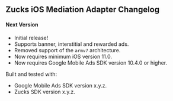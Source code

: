 ## Zucks iOS Mediation Adapter Changelog

#### Next Version
- Initial release!
- Supports banner, interstitial and rewarded ads.
- Removed support of the `armv7` architecture.
- Now requires minimum iOS version 11.0.
- Now requires Google Mobile Ads SDK version 10.4.0 or higher.

Built and tested with:
- Google Mobile Ads SDK version x.y.z.
- Zucks SDK version x.y.z.
